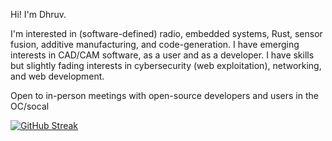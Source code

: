 Hi! I'm Dhruv.

I'm interested in (software-defined) radio, embedded systems, Rust, sensor fusion, additive manufacturing, and code-generation. I have emerging interests in CAD/CAM software, as a user and as a developer. I have skills but  slightly fading interests in cybersecurity (web exploitation), networking, and web development.

Open to in-person meetings with open-source developers and users in the OC/socal

[![GitHub Streak](https://streak-stats.demolab.com/?user=dgramop&theme=transparent)](https://git.io/streak-stats)
